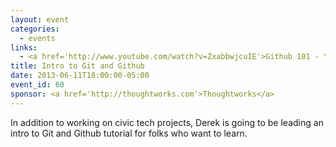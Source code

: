 ```yaml
---
layout: event
categories: 
  - events
links:
  - <a href='http://www.youtube.com/watch?v=ZxabbwjcuIE'>Github 101 - YouTube</a>
title: Intro to Git and Github
date: 2013-06-11T18:00:00-05:00
event_id: 60
sponsor: <a href='http://thoughtworks.com'>Thoughtworks</a>
---
```


<p>In addition to working on civic tech projects, Derek is going to be leading an intro to Git and Github tutorial for folks who want to learn.</p>
